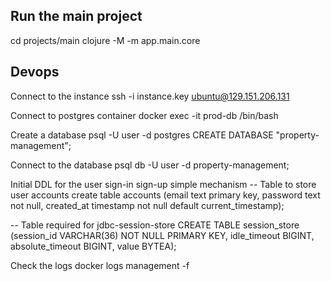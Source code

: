 ## Run the main project
cd projects/main
clojure -M -m app.main.core

## Devops
Connect to the instance
ssh -i instance.key ubuntu@129.151.206.131

Connect to postgres container
docker exec -it prod-db /bin/bash

Create a database
psql -U user -d postgres
CREATE DATABASE "property-management";

Connect to the database
psql db -U user -d property-management;

Initial DDL for the user sign-in sign-up simple mechanism
-- Table to store user accounts
create table accounts (email text primary key, password text not null, created_at timestamp not null default current_timestamp);

-- Table required for jdbc-session-store
CREATE TABLE session_store (session_id VARCHAR(36) NOT NULL PRIMARY KEY, idle_timeout BIGINT, absolute_timeout BIGINT, value BYTEA);

Check the logs
docker logs management -f